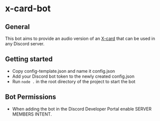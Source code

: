 # x-card-bot

## General
This bot aims to provide an audio version of an [X-card](https://goldenlassogames.com/tools) that can be used in any Discord server.

## Getting started
- Copy config-template.json and name it config.json
- Add your Discord bot token to the newly created config.json
- Run `node .` in the root directory of the project to start the bot

## Bot Permissions
- When adding the bot in the Discord Developer Portal enable SERVER MEMBERS INTENT.
